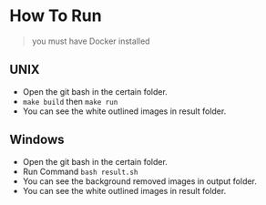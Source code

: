 # How To Run
> you must have Docker installed

## UNIX
- Open the git bash in the certain folder.
- `make build` then `make run`
- You can see the white outlined images in result folder.

## Windows
- Open the git bash in the certain folder.
- Run Command ```bash result.sh ```
- You can see the background removed images in output folder.
- You can see the white outlined images in result folder.
